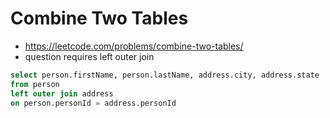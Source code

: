 # Combine Two Tables

- https://leetcode.com/problems/combine-two-tables/
- question requires left outer join

```sql
select person.firstName, person.lastName, address.city, address.state
from person
left outer join address
on person.personId = address.personId
```
